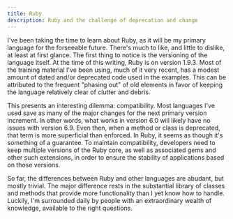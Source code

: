 ```yaml
---
title: Ruby
description: Ruby and the challenge of deprecation and change
---
```


I've been taking the time to learn about Ruby, as it will be my primary language for the forseeable
future. There's much to like, and little to dislike, at least at first glance. The first thing to
notice is the versioning of the language itself. At the time of this writing, Ruby is on version
1.9.3. Most of the training material I've been using, much of it very recent, has a modest amount of
dated and/or deprecated code used in the examples. This can be attributed to the frequent "phasing
out" of old elements in favor of keeping the language relatively clear of clutter and debris.

This presents an interesting dilemma: compatibility. Most languages I've used save as many of the
major changes for the next primary version increment. In other words, what works in version 6.0 will
likely have no issues with version 6.9. Even then, when a method or class is deprecated, that term
is more superficial than enforced. In Ruby, it seems as though it's something of a guarantee. To
maintain compatibility, developers need to keep multiple versions of the Ruby core, as well as
associated gems and other such extensions, in order to ensure the stability of applications based on
those versions.

So far, the differences between Ruby and other languages are abudant, but mostly trivial. The major
difference rests in the substantial library of classes and methods that provide more functionality
than I yet know how to handle. Luckily, I'm surrounded daily by people with an extraordinary wealth
of knowledge, available to the right questions.

